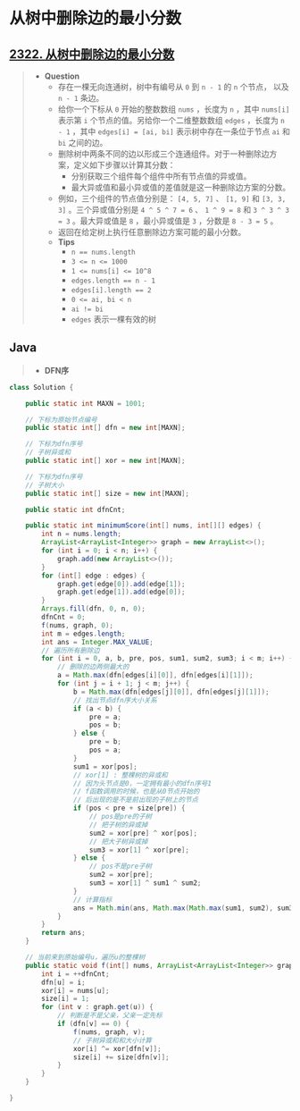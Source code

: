 # 从树中删除边的最小分数

## [2322. 从树中删除边的最小分数](https://leetcode.cn/problems/minimum-score-after-removals-on-a-tree/)

> - **Question**
>   - 存在一棵无向连通树，树中有编号从 `0` 到 `n - 1` 的 `n` 个节点， 以及 `n - 1` 条边。
>   - 给你一个下标从 `0` 开始的整数数组 `nums` ，长度为 `n` ，其中 `nums[i]` 表示第 `i` 个节点的值。另给你一个二维整数数组 `edges` ，长度为 `n - 1` ，其中 `edges[i] = [ai, bi]` 表示树中存在一条位于节点 `ai` 和 `bi` 之间的边。
>   - 删除树中两条不同的边以形成三个连通组件。对于一种删除边方案，定义如下步骤以计算其分数：
>     - 分别获取三个组件每个组件中所有节点值的异或值。
>     - 最大异或值和最小异或值的差值就是这一种删除边方案的分数。
>   - 例如，三个组件的节点值分别是： `[4, 5, 7]` 、 `[1, 9]` 和 `[3, 3, 3]` 。三个异或值分别是 `4 ^ 5 ^ 7 = 6` 、 `1 ^ 9 = 8` 和 `3 ^ 3 ^ 3 = 3` 。最大异或值是 `8` ，最小异或值是 `3` ，分数是 `8 - 3 = 5` 。
>   - 返回在给定树上执行任意删除边方案可能的最小分数。
>   - **Tips**
>     - `n == nums.length`
>     - `3 <= n <= 1000`
>     - `1 <= nums[i] <= 10^8`
>     - `edges.length == n - 1`
>     - `edges[i].length == 2`
>     - `0 <= ai, bi < n`
>     - `ai != bi`
>     - `edges` 表示一棵有效的树

## Java

> - **DFN序**

```java
class Solution {

    public static int MAXN = 1001;

    // 下标为原始节点编号
    public static int[] dfn = new int[MAXN];

    // 下标为dfn序号
    // 子树异或和
    public static int[] xor = new int[MAXN];

    // 下标为dfn序号
    // 子树大小
    public static int[] size = new int[MAXN];

    public static int dfnCnt;

    public static int minimumScore(int[] nums, int[][] edges) {
        int n = nums.length;
        ArrayList<ArrayList<Integer>> graph = new ArrayList<>();
        for (int i = 0; i < n; i++) {
            graph.add(new ArrayList<>());
        }
        for (int[] edge : edges) {
            graph.get(edge[0]).add(edge[1]);
            graph.get(edge[1]).add(edge[0]);
        }
        Arrays.fill(dfn, 0, n, 0);
        dfnCnt = 0;
        f(nums, graph, 0);
        int m = edges.length;
        int ans = Integer.MAX_VALUE;
        // 遍历所有删除边
        for (int i = 0, a, b, pre, pos, sum1, sum2, sum3; i < m; i++) {
            // 删除的边两侧最大的
            a = Math.max(dfn[edges[i][0]], dfn[edges[i][1]]);
            for (int j = i + 1; j < m; j++) {
                b = Math.max(dfn[edges[j][0]], dfn[edges[j][1]]);
                // 找出节点dfn序大小关系
                if (a < b) {
                    pre = a;
                    pos = b;
                } else {
                    pre = b;
                    pos = a;
                }
                sum1 = xor[pos];
                // xor[1] : 整棵树的异或和
                // 因为头节点是0，一定拥有最小的dfn序号1
                // f函数调用的时候，也是从0节点开始的
                // 后出现的是不是前出现的子树上的节点
                if (pos < pre + size[pre]) {
                    // pos是pre的子树
                    // 把子树的异或掉
                    sum2 = xor[pre] ^ xor[pos];
                    // 把大子树异或掉
                    sum3 = xor[1] ^ xor[pre];
                } else {
                    // pos不是pre子树
                    sum2 = xor[pre];
                    sum3 = xor[1] ^ sum1 ^ sum2;
                }
                // 计算指标
                ans = Math.min(ans, Math.max(Math.max(sum1, sum2), sum3) - Math.min(Math.min(sum1, sum2), sum3));
            }
        }
        return ans;
    }

    // 当前来到原始编号u，遍历u的整棵树
    public static void f(int[] nums, ArrayList<ArrayList<Integer>> graph, int u) {
        int i = ++dfnCnt;
        dfn[u] = i;
        xor[i] = nums[u];
        size[i] = 1;
        for (int v : graph.get(u)) {
            // 判断是不是父亲，父亲一定先标
            if (dfn[v] == 0) {
                f(nums, graph, v);
                // 子树异或和和大小计算
                xor[i] ^= xor[dfn[v]];
                size[i] += size[dfn[v]];
            }
        }
    }

}
```
